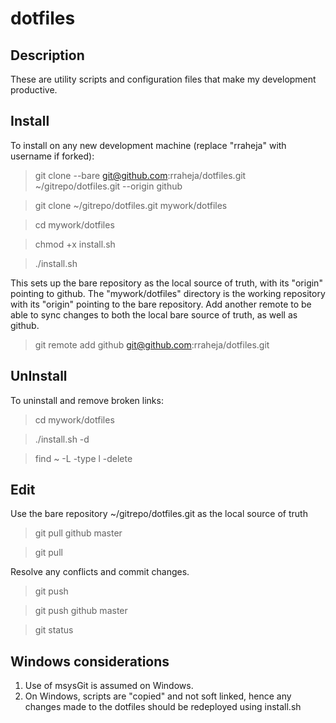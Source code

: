 dotfiles
========

Description
-----------

These are utility scripts and configuration files that make my development productive.

Install
-------
To install on any new development machine (replace "rraheja" with username if forked):

> git clone --bare git@github.com:rraheja/dotfiles.git ~/gitrepo/dotfiles.git --origin github

> git clone ~/gitrepo/dotfiles.git mywork/dotfiles

> cd mywork/dotfiles

> chmod +x install.sh

> ./install.sh

This sets up the bare repository as the local source of truth, with its "origin" pointing to github.
The "mywork/dotfiles" directory is the working repository with its "origin" pointing to the bare repository. 
Add another remote to be able to sync changes to both the local bare source of truth, as well as github.

> git remote add github git@github.com:rraheja/dotfiles.git

UnInstall
---------

To uninstall and remove broken links:

> cd mywork/dotfiles

> ./install.sh -d

> find ~ -L -type l -delete

Edit
----
Use the bare repository ~/gitrepo/dotfiles.git as the local source of truth

> git pull github master

> git pull

Resolve any conflicts and commit changes.

> git push

> git push github master

> git status

Windows considerations
----------------------
1. Use of msysGit is assumed on Windows.
2. On Windows, scripts are "copied" and not soft linked, hence any changes made to the dotfiles should be redeployed using install.sh
